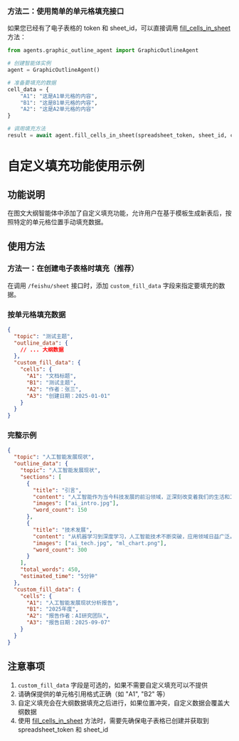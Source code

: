 ### 方法二：使用简单的单元格填充接口

如果您已经有了电子表格的 token 和 sheet_id，可以直接调用 [fill_cells_in_sheet](file:///e:\pyProject\zc_project\agents_system\agents\graphic_outline_agent.py#L485-L522) 方法：

```python
from agents.graphic_outline_agent import GraphicOutlineAgent

# 创建智能体实例
agent = GraphicOutlineAgent()

# 准备要填充的数据
cell_data = {
    "A1": "这是A1单元格的内容",
    "B1": "这是B1单元格的内容",
    "A2": "这是A2单元格的内容"
}

# 调用填充方法
result = await agent.fill_cells_in_sheet(spreadsheet_token, sheet_id, cell_data)
```
# 自定义填充功能使用示例

## 功能说明

在图文大纲智能体中添加了自定义填充功能，允许用户在基于模板生成新表后，按照特定的单元格位置手动填充数据。

## 使用方法

### 方法一：在创建电子表格时填充（推荐）

在调用 `/feishu/sheet` 接口时，添加 `custom_fill_data` 字段来指定要填充的数据。

### 按单元格填充数据

```json
{
  "topic": "测试主题",
  "outline_data": {
    // ... 大纲数据
  },
  "custom_fill_data": {
    "cells": {
      "A1": "文档标题",
      "B1": "测试主题",
      "A2": "作者：张三",
      "A3": "创建日期：2025-01-01"
    }
  }
}
```

### 完整示例

```json
{
  "topic": "人工智能发展现状",
  "outline_data": {
    "topic": "人工智能发展现状",
    "sections": [
      {
        "title": "引言",
        "content": "人工智能作为当今科技发展的前沿领域，正深刻改变着我们的生活和工作方式。",
        "images": ["ai_intro.jpg"],
        "word_count": 150
      },
      {
        "title": "技术发展",
        "content": "从机器学习到深度学习，人工智能技术不断突破，应用领域日益广泛。",
        "images": ["ai_tech.jpg", "ml_chart.png"],
        "word_count": 300
      }
    ],
    "total_words": 450,
    "estimated_time": "5分钟"
  },
  "custom_fill_data": {
    "cells": {
      "A1": "人工智能发展现状分析报告",
      "B1": "2025年度",
      "A2": "报告作者：AI研究团队",
      "A3": "报告日期：2025-09-07"
    }
  }
}
```

## 注意事项

1. `custom_fill_data` 字段是可选的，如果不需要自定义填充可以不提供
2. 请确保提供的单元格引用格式正确（如 "A1", "B2" 等）
3. 自定义填充会在大纲数据填充之后进行，如果位置冲突，自定义数据会覆盖大纲数据
4. 使用 [fill_cells_in_sheet](file:///e:\pyProject\zc_project\agents_system\agents\graphic_outline_agent.py#L485-L522) 方法时，需要先确保电子表格已创建并获取到 spreadsheet_token 和 sheet_id